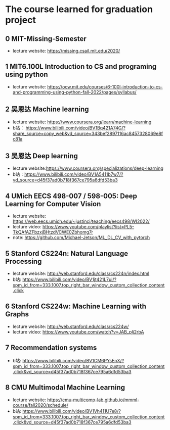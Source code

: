 # The course learned for graduation project
## 0 MIT-Missing-Semester
- lecture website: https://missing.csail.mit.edu/2020/
  
## 1 MIT6.100L Introduction to CS and programing using python
- lecture website: https://ocw.mit.edu/courses/6-100l-introduction-to-cs-and-programming-using-python-fall-2022/pages/syllabus/

## 2 吴恩达 Machine learning
- lecture website: https://www.coursera.org/learn/machine-learning
- b站： https://www.bilibili.com/video/BV1Bq421A74G/?share_source=copy_web&vd_source=343bef2897116ac8457328069e8fc81a

## 3 吴恩达 Deep learning
- lecture website:https://www.coursera.org/specializations/deep-learning
- b站：https://www.bilibili.com/video/BV1A5411b7w7/?vd_source=d45f37ad0b718f367ce795a6dfd53ba3

## 4 UMich EECS 498-007 / 598-005: Deep Learning for Computer Vision
- lecture website: https://web.eecs.umich.edu/~justincj/teaching/eecs498/WI2022/
- lecture video: https://www.youtube.com/playlist?list=PL5-TkQAfAZFbzxjBHtzdVCWE0Zbhomg7r
- note: https://github.com/Michael-Jetson/ML_DL_CV_with_pytorch

## 5 Stanford CS224n: Natural Language Processing
- lecture website: http://web.stanford.edu/class/cs224n/index.html
- b站: https://www.bilibili.com/video/BV1jt421L7ui/?spm_id_from=333.1007.top_right_bar_window_custom_collection.content.click

## 6 Stanford CS224w: Machine Learning with Graphs
- lecture website: http://web.stanford.edu/class/cs224w/
- lecture video: https://www.youtube.com/watch?v=JAB_plj2rbA

## 7 Recommendation systems
- b站: https://www.bilibili.com/video/BV1CM6PYsEnX/?spm_id_from=333.1007.top_right_bar_window_custom_collection.content.click&vd_source=d45f37ad0b718f367ce795a6dfd53ba3


## 8 CMU Multimodal Machine Learning
- lecture website: https://cmu-multicomp-lab.github.io/mmml-course/fall2020/schedule/
- b站: https://www.bilibili.com/video/BV1Vh411U7e8/?spm_id_from=333.1007.top_right_bar_window_custom_collection.content.click&vd_source=d45f37ad0b718f367ce795a6dfd53ba3
